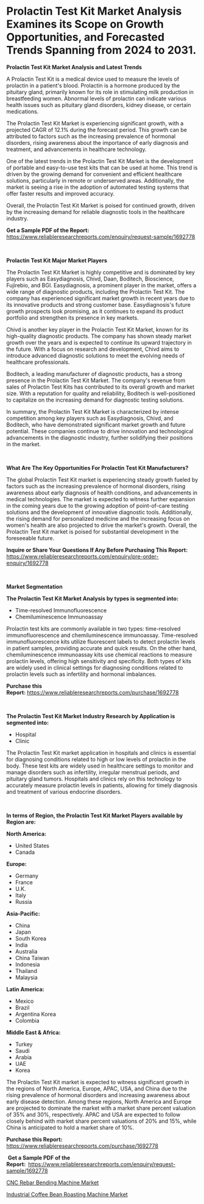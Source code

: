 <p><h1>Prolactin Test Kit Market Analysis Examines its Scope on Growth Opportunities, and Forecasted Trends Spanning from 2024 to 2031.</h1></p><p><strong>Prolactin Test Kit Market Analysis and Latest Trends</strong></p>
<p><p>A Prolactin Test Kit is a medical device used to measure the levels of prolactin in a patient's blood. Prolactin is a hormone produced by the pituitary gland, primarily known for its role in stimulating milk production in breastfeeding women. Abnormal levels of prolactin can indicate various health issues such as pituitary gland disorders, kidney disease, or certain medications.</p><p>The Prolactin Test Kit Market is experiencing significant growth, with a projected CAGR of 12.1% during the forecast period. This growth can be attributed to factors such as the increasing prevalence of hormonal disorders, rising awareness about the importance of early diagnosis and treatment, and advancements in healthcare technology.</p><p>One of the latest trends in the Prolactin Test Kit Market is the development of portable and easy-to-use test kits that can be used at home. This trend is driven by the growing demand for convenient and efficient healthcare solutions, particularly in remote or underserved areas. Additionally, the market is seeing a rise in the adoption of automated testing systems that offer faster results and improved accuracy.</p><p>Overall, the Prolactin Test Kit Market is poised for continued growth, driven by the increasing demand for reliable diagnostic tools in the healthcare industry.</p></p>
<p><strong>Get a Sample PDF of the Report:&nbsp;</strong> <a href="https://www.reliableresearchreports.com/enquiry/request-sample/1692778">https://www.reliableresearchreports.com/enquiry/request-sample/1692778</a></p>
<p>&nbsp;</p>
<p><strong>Prolactin Test Kit Major Market Players</strong></p>
<p><p>The Prolactin Test Kit Market is highly competitive and is dominated by key players such as Easydiagnosis, Chivd, Daan, Boditech, Bioscience, Fujirebio, and BGI. Easydiagnosis, a prominent player in the market, offers a wide range of diagnostic products, including the Prolactin Test Kit. The company has experienced significant market growth in recent years due to its innovative products and strong customer base. Easydiagnosis's future growth prospects look promising, as it continues to expand its product portfolio and strengthen its presence in key markets.</p><p>Chivd is another key player in the Prolactin Test Kit Market, known for its high-quality diagnostic products. The company has shown steady market growth over the years and is expected to continue its upward trajectory in the future. With a focus on research and development, Chivd aims to introduce advanced diagnostic solutions to meet the evolving needs of healthcare professionals.</p><p>Boditech, a leading manufacturer of diagnostic products, has a strong presence in the Prolactin Test Kit Market. The company's revenue from sales of Prolactin Test Kits has contributed to its overall growth and market size. With a reputation for quality and reliability, Boditech is well-positioned to capitalize on the increasing demand for diagnostic testing solutions.</p><p>In summary, the Prolactin Test Kit Market is characterized by intense competition among key players such as Easydiagnosis, Chivd, and Boditech, who have demonstrated significant market growth and future potential. These companies continue to drive innovation and technological advancements in the diagnostic industry, further solidifying their positions in the market.</p></p>
<p>&nbsp;</p>
<p><strong>What Are The Key Opportunities For Prolactin Test Kit Manufacturers?</strong></p>
<p><p>The global Prolactin Test Kit market is experiencing steady growth fueled by factors such as the increasing prevalence of hormonal disorders, rising awareness about early diagnosis of health conditions, and advancements in medical technologies. The market is expected to witness further expansion in the coming years due to the growing adoption of point-of-care testing solutions and the development of innovative diagnostic tools. Additionally, the rising demand for personalized medicine and the increasing focus on women's health are also projected to drive the market's growth. Overall, the Prolactin Test Kit market is poised for substantial development in the foreseeable future.</p></p>
<p><strong>Inquire or Share Your Questions If Any Before Purchasing This Report:</strong> <a href="https://www.reliableresearchreports.com/enquiry/pre-order-enquiry/1692778">https://www.reliableresearchreports.com/enquiry/pre-order-enquiry/1692778</a></p>
<p>&nbsp;</p>
<p><strong>Market Segmentation</strong></p>
<p><strong>The Prolactin Test Kit Market Analysis by types is segmented into:</strong></p>
<p><ul><li>Time-resolved Immunofluorescence</li><li>Chemiluminescence Immunoassay</li></ul></p>
<p><p>Prolactin test kits are commonly available in two types: time-resolved immunofluorescence and chemiluminescence immunoassay. Time-resolved immunofluorescence kits utilize fluorescent labels to detect prolactin levels in patient samples, providing accurate and quick results. On the other hand, chemiluminescence immunoassay kits use chemical reactions to measure prolactin levels, offering high sensitivity and specificity. Both types of kits are widely used in clinical settings for diagnosing conditions related to prolactin levels such as infertility and hormonal imbalances.</p></p>
<p><strong>Purchase this Report:&nbsp;</strong><a href="https://www.reliableresearchreports.com/purchase/1692778">https://www.reliableresearchreports.com/purchase/1692778</a></p>
<p>&nbsp;</p>
<p><strong>The Prolactin Test Kit Market Industry Research by Application is segmented into:</strong></p>
<p><ul><li>Hospital</li><li>Clinic</li></ul></p>
<p><p>The Prolactin Test Kit market application in hospitals and clinics is essential for diagnosing conditions related to high or low levels of prolactin in the body. These test kits are widely used in healthcare settings to monitor and manage disorders such as infertility, irregular menstrual periods, and pituitary gland tumors. Hospitals and clinics rely on this technology to accurately measure prolactin levels in patients, allowing for timely diagnosis and treatment of various endocrine disorders.</p></p>
<p>&nbsp;</p>
<p><strong>In terms of Region, the Prolactin Test Kit Market Players available by Region are:</strong></p>
<p>
    <p> <strong> North America: </strong>
        <ul>
            <li>United States</li>
            <li>Canada</li>
        </ul>
        </p> 
    <p> <strong> Europe: </strong>
        <ul>
            <li>Germany</li>
            <li>France</li>
            <li>U.K.</li>
            <li>Italy</li>
            <li>Russia</li>
        </ul>
        </p> 
    <p> <strong> Asia-Pacific: </strong>
        <ul>
            <li>China</li>
            <li>Japan</li>
            <li>South Korea</li>
            <li>India</li>
            <li>Australia</li>
            <li>China Taiwan</li>
            <li>Indonesia</li>
            <li>Thailand</li>
            <li>Malaysia</li>
        </ul>
        </p> 
    <p> <strong> Latin America: </strong>
        <ul>
            <li>Mexico</li>
            <li>Brazil</li>
            <li>Argentina Korea</li>
            <li>Colombia</li>
        </ul>
        </p> 
    <p> <strong> Middle East & Africa: </strong>
        <ul>
            <li>Turkey</li>
            <li>Saudi</li>
            <li>Arabia</li>
            <li>UAE</li>
            <li>Korea</li>
        </ul>
    </p>
    </p>
<p><p>The Prolactin Test Kit market is expected to witness significant growth in the regions of North America, Europe, APAC, USA, and China due to the rising prevalence of hormonal disorders and increasing awareness about early disease detection. Among these regions, North America and Europe are projected to dominate the market with a market share percent valuation of 35% and 30%, respectively. APAC and USA are expected to follow closely behind with market share percent valuations of 20% and 15%, while China is anticipated to hold a market share of 10%.</p></p>
<p><strong>Purchase this Report: </strong><a href="https://www.reliableresearchreports.com/purchase/1692778">https://www.reliableresearchreports.com/purchase/1692778</a></p>
<p>&nbsp;<strong>Get a Sample PDF of the Report:&nbsp;&nbsp;</strong><a href="https://www.reliableresearchreports.com/enquiry/request-sample/1692778">https://www.reliableresearchreports.com/enquiry/request-sample/1692778</a></p>
<p><strong></strong></p>
<p><p><a href="https://issuu.com/reportprime-2/docs/cnc-rebar-bending-machine-market-size-2030.pptx">CNC Rebar Bending Machine Market</a></p><p><a href="https://issuu.com/reportprime-2/docs/industrial-coffee-bean-roasting-machine-market-siz">Industrial Coffee Bean Roasting Machine Market</a></p></p>